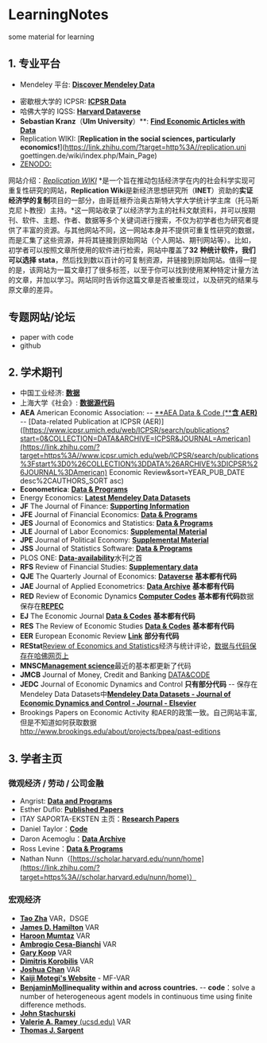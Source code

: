 # LearningNotes
some material for learning 
## 1. 专业平台

* Mendeley 平台: [**Discover Mendeley Data**](https://link.zhihu.com/?target=https%3A//data.mendeley.com/)

- 密歇根大学的 ICPSR: [**ICPSR Data**](https://link.zhihu.com/?target=https%3A//www.icpsr.umich.edu/icpsrweb/)
- 哈佛大学的 IQSS: [**Harvard  Dataverse**](https://link.zhihu.com/?target=https%3A//dataverse.harvard.edu/)
- **Sebastian Kranz**（**Ulm University**）**:     [**Find  Economic Articles with Data**](https://link.zhihu.com/?target=https%3A//ejd.econ.mathematik.uni-ulm.de/)
- Replication WIKI: [**Replication  in the social sciences, particularly economics!**](https://link.zhihu.com/?target=http%3A//replication.uni goettingen.de/wiki/index.php/Main_Page)
- [ZENODO:](https://zenodo.org/)

网站介绍：[*Replication WIKI*](https://link.zhihu.com/?target=http%3A//replication.uni-goettingen.de/wiki/index.php/Main_Page) *是一个旨在推动包括经济学在内的社会科学实现可重复性研究的网站，**Replication Wiki**是新经济思想研究所（**INET**）资助的**实证经济学的复制**项目的一部分，由哥廷根乔治奥古斯特大学大学统计学主席（托马斯克尼卜教授）主持。*这一网站收录了以经济学为主的社科文献资料，并可以按期刊、软件、主题、作者、数据等多个关键词进行搜索，不仅为初学者也为研究者提供了丰富的资源。与其他网站不同，这一网站本身并不提供可重复性研究的数据，而是汇集了这些资源，并将其链接到原始网站（个人网站、期刊网站等）。比如，初学者可以按照文章所使用的软件进行检索，网站中覆盖了**32** **种统计软件，我们可以选择** **stata**，然后找到数以百计的可复制资源，并链接到原始网站。值得一提的是，该网站为一篇文章打了很多标签，以至于你可以找到使用某种特定计量方法的文章，并加以学习。网站同时告诉你这篇文章是否被重现过，以及研究的结果与原文章的差异。

## 专题网站/论坛

- paper with code
- github

## **2. 学术期刊**

- 中国工业经济: [**数据**](https://link.zhihu.com/?target=http%3A//www.ciejournal.org/)
- 上海大学《社会》: [**数据源代码**](https://link.zhihu.com/?target=http%3A//www.society.shu.edu.cn/CN/column/column40.shtml)
- **AEA** American Economic  Association: 
  -- [**AEA Data  & Code (****含** **AER)**](https://link.zhihu.com/?target=https%3A//www.openicpsr.org/openicpsr/search/studies)
  -- [Data-related Publication at     ICPSR (AER)]([https://www.icpsr.umich.edu/web/ICPSR/search/publications?start=0&COLLECTION=DATA&ARCHIVE=ICPSR&JOURNAL=American](https://link.zhihu.com/?target=https%3A//www.icpsr.umich.edu/web/ICPSR/search/publications%3Fstart%3D0%26COLLECTION%3DDATA%26ARCHIVE%3DICPSR%26JOURNAL%3DAmerican) Economic     Review&sort=YEAR_PUB_DATE desc%2CAUTHORS_SORT asc)
- **Econometrica**: [**Data & Programs**](https://link.zhihu.com/?target=https%3A//onlinelibrary.wiley.com/journal/14680262)
- Energy Economics: [**Latest Mendeley Data Datasets**](https://link.zhihu.com/?target=https%3A//www.journals.elsevier.com/energy-economics/mendeley-data)
- **JF** The Journal of Finance: [**Supporting Information**](https://link.zhihu.com/?target=https%3A//onlinelibrary.wiley.com/toc/15406261/current)
- **JFE** Journal of Financial  Economics: [**Data & Programs**](https://link.zhihu.com/?target=http%3A//jfe.rochester.edu/data.htm)
- **JES** Journal of Economics and  Statistics: [**Data & Programs**](https://link.zhihu.com/?target=https%3A//www.jbnst.de/en/content.php)
- **JLE** Journal of Labor Economics: [**Supplemental Material**](https://link.zhihu.com/?target=https%3A//www.journals.uchicago.edu/toc/jole/current)
- **JPE** Journal of Political  Economy: [**Supplemental Material**](https://link.zhihu.com/?target=https%3A//www.journals.uchicago.edu/toc/jpe/current)
- **JSS** Journal of Statistics  Software: [**Data & Programs**](https://link.zhihu.com/?target=https%3A//www.jstatsoft.org/)
- PLOS ONE: [**Data-availability**](https://link.zhihu.com/?target=https%3A//journals.plos.org/plosone)水刊之首
- **RFS** Review of Financial Studies:     [**Supplementary data**](https://link.zhihu.com/?target=https%3A//academic.oup.com/rfs/search-results%3Fpage%3D1%26f_OUPSeries%3DEditor%27s%2BChoice)
- **QJE** The Quarterly Journal of  Economics: [**Dataverse**](https://link.zhihu.com/?target=https%3A//dataverse.harvard.edu/dataverse/qje) **基本都有代码**
- **JAE** Journal of Applied Econometrics: [**Data Archive**](https://link.zhihu.com/?target=http%3A//qed.econ.queensu.ca/jae/) **基本都有代码**
- **RED** Review of Economic Dynamics [**Computer Codes**](https://link.zhihu.com/?target=https%3A//ideas.repec.org/s/red/ccodes.html) **基本都有代码**数据保存在[**REPEC**](https://www.economicdynamics.org/RED15.htm)
- **EJ** The Economic Journal [**Data & Codes**](https://link.zhihu.com/?target=https%3A//academic.oup.com/ej) **基本都有代码**
- **RES** The Review of Economic  Studies [**Data & Codes**](https://link.zhihu.com/?target=https%3A//academic.oup.com/restud) **基本都有代码**
- **EER** European Economic Review [**Link**](https://link.zhihu.com/?target=https%3A//www.journals.elsevier.com/european-economic-review) **部分有代码**
- **REStat**[Review of Economics  and Statistics](https://direct.mit.edu/rest)经济与统计评论，[数据与代码保存在哈佛网页上](http://dvn.iq.harvard.edu/dvn/dv/restat)
- **MNSC**[**Management science**](https://pubsonline.informs.org/journal/mnsc)最近的基本都更新了代码
- **JMCB** Journal of Money, Credit and Banking [DATA&CODE](https://jmcb.osu.edu/archive/volume-46-2014)
- **JEDC**     Journal of Economic Dynamics and Control **只有部分代码**
  -- 保存在Mendeley Data Datasets中[**Mendeley Data Datasets - Journal of Economic Dynamics and Control - Journal -      Elsevier**](https://www.journals.elsevier.com/journal-of-economic-dynamics-and-control/mendeley-datasets)
- Brookings Papers on Economic Activity
  和AER的政策一致。自己网站丰富,但是不知道如何获取数据
   http://www.brookings.edu/about/projects/bpea/past-editions

## 3. 学者主页

### **微观经济 / 劳动 / 公司金融**

- Angrist: [**Data and Programs**](https://link.zhihu.com/?target=http%3A//economics.mit.edu/faculty/angrist/data1)
- Esther Duflo: [**Published Papers**](https://link.zhihu.com/?target=http%3A//economics.mit.edu/faculty/eduflo/papers)
- ITAY SAPORTA-EKSTEN 主页：[**Research Papers**](https://link.zhihu.com/?target=https%3A//www.tau.ac.il/~itaysap/research.html)
- Daniel Taylor：[**Code**](https://link.zhihu.com/?target=http%3A//acct.wharton.upenn.edu/~dtayl/code.htm)
- Daron Acemoglu：[**Data Archive**](https://link.zhihu.com/?target=http%3A//economics.mit.edu/faculty/acemoglu/data)
- Ross Levine：[**Data & Programs**](https://link.zhihu.com/?target=http%3A//faculty.haas.berkeley.edu/ross_levine/papers.htm)
- Nathan Nunn（[https://scholar.harvard.edu/nunn/home](https://link.zhihu.com/?target=https%3A//scholar.harvard.edu/nunn/home)）

### **宏观经济**

- [**Tao  Zha**](https://link.zhihu.com/?target=http%3A//www.tzha.net/)     VAR，DSGE
- [**James D. Hamilton**](https://link.zhihu.com/?target=https%3A//econweb.ucsd.edu/~jhamilto/) VAR
- [**Haroon Mumtaz**](https://link.zhihu.com/?target=https%3A//sites.google.com/site/hmumtaz77/) VAR
- [**Ambrogio Cesa-Bianchi**](https://link.zhihu.com/?target=https%3A//sites.google.com/site/ambropo/MatlabCodes) VAR
- [**Gary Koop**](https://link.zhihu.com/?target=https%3A//sites.google.com/site/garykoop/)     VAR
- [**Dimitris Korobilis**](https://link.zhihu.com/?target=https%3A//sites.google.com/site/dimitriskorobilis/) VAR
- [**Joshua Chan**](https://link.zhihu.com/?target=http%3A//joshuachan.org/code.html)     VAR
- [**Kaiji  Motegi's Website**](https://link.zhihu.com/?target=http%3A//www2.kobe-u.ac.jp/~motegi/Matlab_Codes.html) - MF-VAR
- [**BenjaminMoll**](https://benjaminmoll.com)**inequality     within and across countries.**
  --  **code**：solve a number of heterogeneous agent models in continuous time     using finite difference methods.
- [**John Stachurski**](https://johnstachurski.net/)
- [**Valerie A. Ramey** (ucsd.edu)](https://econweb.ucsd.edu/~vramey/index.html) VAR
- [**Thomas J. Sargent**](http://www.tomsargent.com/index.html)
